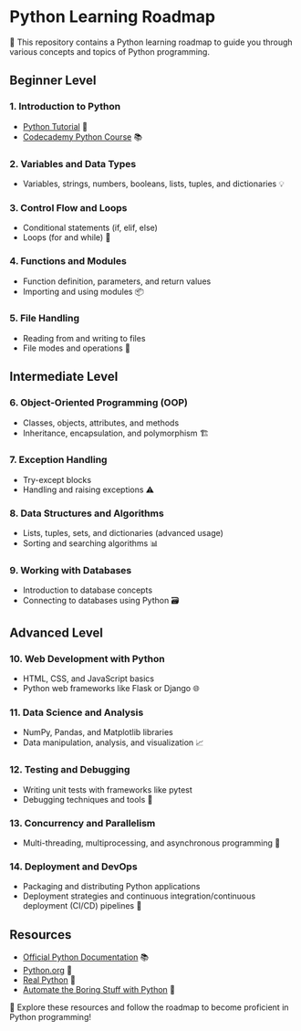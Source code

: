 # Python Learning Roadmap

🐍 This repository contains a Python learning roadmap to guide you through various concepts and topics of Python programming.

## Beginner Level

### 1. Introduction to Python
- [Python Tutorial](https://www.python.org/about/gettingstarted/) 🐍
- [Codecademy Python Course](https://www.codecademy.com/learn/learn-python) 📚

### 2. Variables and Data Types
- Variables, strings, numbers, booleans, lists, tuples, and dictionaries 💡

### 3. Control Flow and Loops
- Conditional statements (if, elif, else)
- Loops (for and while) 🔁

### 4. Functions and Modules
- Function definition, parameters, and return values
- Importing and using modules 📦

### 5. File Handling
- Reading from and writing to files
- File modes and operations 📂

## Intermediate Level

### 6. Object-Oriented Programming (OOP)
- Classes, objects, attributes, and methods
- Inheritance, encapsulation, and polymorphism 🏗️

### 7. Exception Handling
- Try-except blocks
- Handling and raising exceptions ⚠️

### 8. Data Structures and Algorithms
- Lists, tuples, sets, and dictionaries (advanced usage)
- Sorting and searching algorithms 📊

### 9. Working with Databases
- Introduction to database concepts
- Connecting to databases using Python 🗃️

## Advanced Level

### 10. Web Development with Python
- HTML, CSS, and JavaScript basics
- Python web frameworks like Flask or Django 🌐

### 11. Data Science and Analysis
- NumPy, Pandas, and Matplotlib libraries
- Data manipulation, analysis, and visualization 📈

### 12. Testing and Debugging
- Writing unit tests with frameworks like pytest
- Debugging techniques and tools 🐞

### 13. Concurrency and Parallelism
- Multi-threading, multiprocessing, and asynchronous programming 🚀

### 14. Deployment and DevOps
- Packaging and distributing Python applications
- Deployment strategies and continuous integration/continuous deployment (CI/CD) pipelines 🚀

## Resources

- [Official Python Documentation](https://docs.python.org/) 📚
- [Python.org](https://www.python.org/) 🐍
- [Real Python](https://realpython.com/) 🚀
- [Automate the Boring Stuff with Python](https://automatetheboringstuff.com/) 🤖

🚀 Explore these resources and follow the roadmap to become proficient in Python programming!

